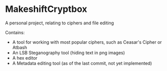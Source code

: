 # MakeshiftCryptbox
A personal project, relating to ciphers and file editing

Contains:
- A tool for working with most popular ciphers, such as Ceasar's Cipher or Atbash
- An LSB Steganography tool (hiding text in png images)
- A hex editor
- A Metadata editing tool (as of the last commit, not yet implemented)
